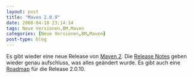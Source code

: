 ```yaml
---
layout: post
title: "Maven 2.0.9"
date: 2008-04-10 23:14:14
tags: Neue Versionen,BM,Maven
categories: [Neue Versionen,BM,Maven]
post-type: blog
---
```

Es gibt wieder eine neue Release von <a href="http://maven.apache.org"  title="Maven 2">Maven 2</a>. Die <a href="http://maven.apache.org/release-notes.html"  title="Release Notes">Release Notes</a> geben wieder genau aufschluss, was alles geändert wurde. Es gibt auch eine <a href="http://jira.codehaus.org/browse/MNG?report=com.atlassian.jira.plugin.system.project:roadmap-panel"  title="Roadmap">Roadmap</a> für die Release 2.0.10.
